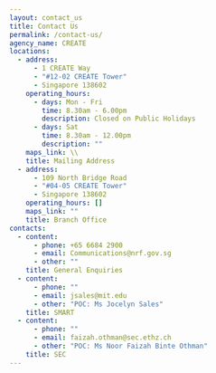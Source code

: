 ```yaml
---
layout: contact_us
title: Contact Us
permalink: /contact-us/
agency_name: CREATE
locations:
  - address:
      - 1 CREATE Way
      - "#12-02 CREATE Tower"
      - Singapore 138602
    operating_hours:
      - days: Mon - Fri
        time: 8.30am - 6.00pm
        description: Closed on Public Holidays
      - days: Sat
        time: 8.30am - 12.00pm
        description: ""
    maps_link: \\
    title: Mailing Address
  - address:
      - 109 North Bridge Road
      - "#04-05 CREATE Tower"
      - Singapore 138602
    operating_hours: []
    maps_link: ""
    title: Branch Office
contacts:
  - content:
      - phone: +65 6684 2900
      - email: Communications@nrf.gov.sg
      - other: ""
    title: General Enquiries
  - content:
      - phone: ""
      - email: jsales@mit.edu
      - other: "POC: Ms Jocelyn Sales"
    title: SMART
  - content:
      - phone: ""
      - email: faizah.othman@sec.ethz.ch
      - other: "POC: Ms Noor Faizah Binte Othman"
    title: SEC
---
```

